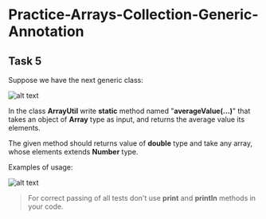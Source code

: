 # Practice-Arrays-Collection-Generic-Annotation
## Task 5

Suppose we have the next generic class:

![alt text](img/sprint4task51.png)

In the class **ArrayUtil** write **static** method named "**averageValue(...)**" that takes an object of **Array** type as input, and returns the average value its elements.

The given method should returns value of **double** type and take any array, whose elements extends **Number** type.

Examples of usage:

![alt text](img/sprint4task52.png)

> For correct passing of all tests don't use **print** and **println** methods in your code.
